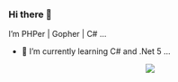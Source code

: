 ### Hi there 👋

I’m PHPer | Gopher | C# ...

- 🌱 I’m currently learning C# and .Net 5 ...

<!--
**panlatent/panlatent** is a ✨ _special_ ✨ repository because its `README.md` (this file) appears on your GitHub profile.

Here are some ideas to get you started:

- 🔭 I’m currently working on ...
- 🌱 I’m currently learning ...
- 👯 I’m looking to collaborate on ...
- 🤔 I’m looking for help with ...
- 💬 Ask me about ...
- 📫 How to reach me: ...
- 😄 Pronouns: ...
- ⚡ Fun fact: ...
-->

<div align="center"><img src="https://github-readme-stats.vercel.app/api?username=panlatent&show_icons=true&count_private=true" /></div>
